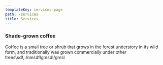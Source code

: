 ```yaml
---
templateKey: services-page
path: /services
title: Services
---
```


### Shade-grown coffee

Coffee is a small tree or shrub that grows in the forest understory in its wild form, and traditionally was grown commercially under other trees\sdf,./nmsdflgmsdl/gmsl
